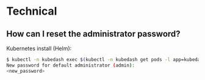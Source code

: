 # Technical

## How can I reset the administrator password?

Kubernetes install (Helm):

```bash
$ kubectl -n kubedash exec $(kubectl -n kubedash get pods -l app=kubedash | grep '1/1' | head -1 | awk '{ print $1 }') -- flask commands reset-password
New password for default administrator (admin):
<new_password>
```